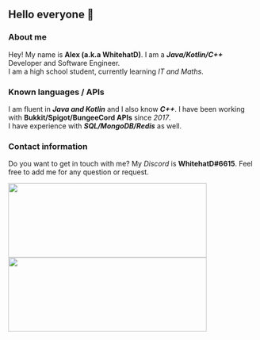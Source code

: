 ## Hello everyone 👋


### About me
Hey! My name is **Alex (a.k.a WhitehatD)**. I am a ***Java/Kotlin/C++*** Developer and Software Engineer. \
I am a high school student, currently learning *IT and Maths*.


### Known languages / APIs
I am fluent in ***Java and Kotlin*** and I also know ***C++***. I have been working with **Bukkit/Spigot/BungeeCord APIs** since *2017*.\
I have experience with ***SQL/MongoDB/Redis*** as well.

### Contact information
Do you want to get in touch with me? My *Discord* is **WhitehatD#6615**. Feel free to add me for any question or request.


<a href="https://github.com/whitehatd">
  <img align="center" width="400" height="150" src="https://github-readme-stats.vercel.app/api?username=whitehatd&show_icons=true&theme=react" />
</a>
<a href="https://github.com/whitehatd">
  <img align="center" width="400" height="150" src="https://github-readme-stats.vercel.app/api/top-langs/?username=whitehatd&theme=react" />
</a>
